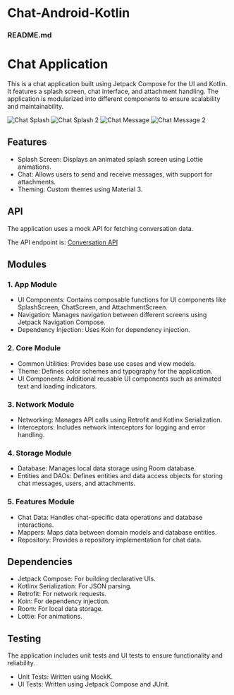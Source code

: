 # Chat-Android-Kotlin

### README.md

# Chat Application

This is a chat application built using Jetpack Compose for the UI and Kotlin. It features a splash screen, chat interface, and attachment handling. The application is modularized into different components to ensure scalability and maintainability.

![Chat Splash](https://github.com/user-attachments/assets/f50a1b9c-49fe-4fb2-91a2-45d725725041)
![Chat Splash 2](https://github.com/user-attachments/assets/5211fb57-0569-453a-85e5-5097e5d34574)
![Chat Message](https://github.com/user-attachments/assets/74e1ad30-f91b-4033-a959-b3989f7bf4e4)
![Chat Message 2](https://github.com/user-attachments/assets/f1cba4fb-42ec-4dc0-ba85-7c1a5954ae74)


## Features

- Splash Screen: Displays an animated splash screen using Lottie animations.
- Chat: Allows users to send and receive messages, with support for attachments.
- Theming: Custom themes using Material 3.

## API

The application uses a mock API for fetching conversation data.

The API endpoint is:
[Conversation API](https://private-edd460-7egendchallengeandroid.apiary-mock.com/conversation)

## Modules

### 1. App Module
- UI Components: Contains composable functions for UI components like SplashScreen, ChatScreen, and AttachmentScreen.
- Navigation: Manages navigation between different screens using Jetpack Navigation Compose.
- Dependency Injection: Uses Koin for dependency injection.

### 2. Core Module
- Common Utilities: Provides base use cases and view models.
- Theme: Defines color schemes and typography for the application.
- UI Components: Additional reusable UI components such as animated text and loading indicators.

### 3. Network Module
- Networking: Manages API calls using Retrofit and Kotlinx Serialization.
- Interceptors: Includes network interceptors for logging and error handling.

### 4. Storage Module
- Database: Manages local data storage using Room database.
- Entities and DAOs: Defines entities and data access objects for storing chat messages, users, and attachments.

### 5. Features Module
- Chat Data: Handles chat-specific data operations and database interactions.
- Mappers: Maps data between domain models and database entities.
- Repository: Provides a repository implementation for chat data.

## Dependencies

- Jetpack Compose: For building declarative UIs.
- Kotlinx Serialization: For JSON parsing.
- Retrofit: For network requests.
- Koin: For dependency injection.
- Room: For local data storage.
- Lottie: For animations.

## Testing

The application includes unit tests and UI tests to ensure functionality and reliability.

- Unit Tests: Written using MockK.
- UI Tests: Written using Jetpack Compose and JUnit.

